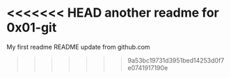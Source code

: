 <<<<<<< HEAD
another readme for 0x01-git
=======
My first readme
README update from github.com
>>>>>>> 9a53bc19731d3951bed14253d0f7e0741917190e
